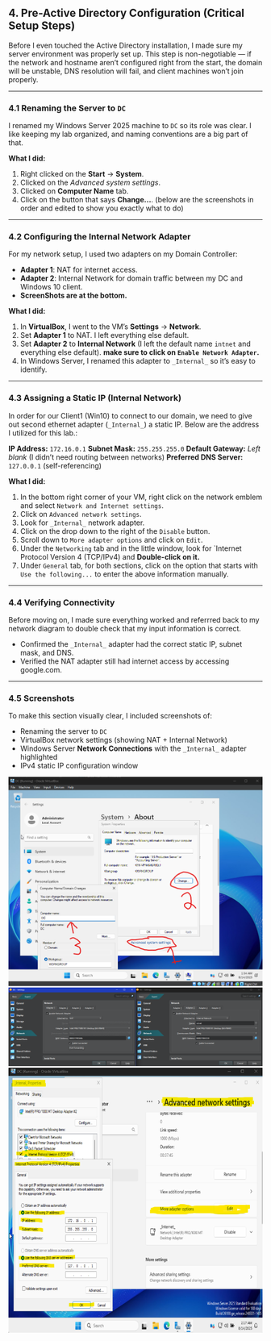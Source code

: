 ## 4. Pre-Active Directory Configuration (Critical Setup Steps)

Before I even touched the Active Directory installation, I made sure my server environment was properly set up. This step is non-negotiable — if the network and hostname aren’t configured right from the start, the domain will be unstable, DNS resolution will fail, and client machines won’t join properly.

---

### 4.1 Renaming the Server to `DC`
I renamed my Windows Server 2025 machine to `DC` so its role was clear. I like keeping my lab organized, and naming conventions are a big part of that.

**What I did:**
1. Right clicked on the **Start** → **System**.
2. Clicked on the *Advanced system settings*.
3. Clicked on **Computer Name** tab.
4. Click on the button that says **Change...**. (below are the screenshots in order and edited to show you exactly what to do)

---

### 4.2 Configuring the Internal Network Adapter
For my network setup, I used two adapters on my Domain Controller:
- **Adapter 1**: NAT for internet access.
- **Adapter 2**: Internal Network for domain traffic between my DC and Windows 10 client.
- **ScreenShots are at the bottom.**

**What I did:**
1. In **VirtualBox**, I went to the VM’s **Settings** → **Network**.
2. Set **Adapter 1** to NAT. I left everything else default. 
3. Set **Adapter 2** to **Internal Network** (I left the default name `intnet` and everything else default). **make sure to click on `Enable Network Adapter`.**
4. In Windows Server, I renamed this adapter to `_Internal_` so it’s easy to identify.

---

### 4.3 Assigning a Static IP (Internal Network)
In order for our Client1 (Win10) to connect to our domain, we need to give out second ethernet adapter (`_Internal_`) a static IP. Below are the address I utilized for this lab.:

**IP Address:** `172.16.0.1`
**Subnet Mask:** `255.255.255.0`
**Default Gateway:** *Left blank* (I didn’t need routing between networks)
**Preferred DNS Server:** `127.0.0.1` (self-referencing)

**What I did:**
1. In the bottom right corner of your VM, right click on the network emblem and select `Network and Internet settings`.
2. Click on `Advanced network settings`.
3. Look for `_Internal_` network adapter.
4. Click on the drop down to the right of the `Disable` button.
5. Scroll down to `More adapter options` and click on `Edit`.
6. Under the `Networking` tab and in the little window, look for `Internet Protocol Version 4 (TCP/IPv4) and **Double-click on it.**
7. Under `General` tab, for both sections, click on the option that starts with `Use the following...` to enter the above information manually.  

---

### 4.4 Verifying Connectivity
Before moving on, I made sure everything worked and referrred back to my network diagram to double check that my input information is correct. 
- Confirmed the `_Internal_` adapter had the correct static IP, subnet mask, and DNS.
- Verified the NAT adapter still had internet access by accessing google.com. 


---

### 4.5 Screenshots
To make this section visually clear, I included screenshots of:
- Renaming the server to `DC`
- VirtualBox network settings (showing NAT + Internal Network)
- Windows Server **Network Connections** with the `_Internal_` adapter highlighted
- IPv4 static IP configuration window

![Rename pc Screenshot](../images/rename-pc.png)  
![VirtualBox Network Settings](../images/vbox-network-settings.png)  
![Adapter-IPv4 settings](../images/Adapter-IPv4_settings.png)  

